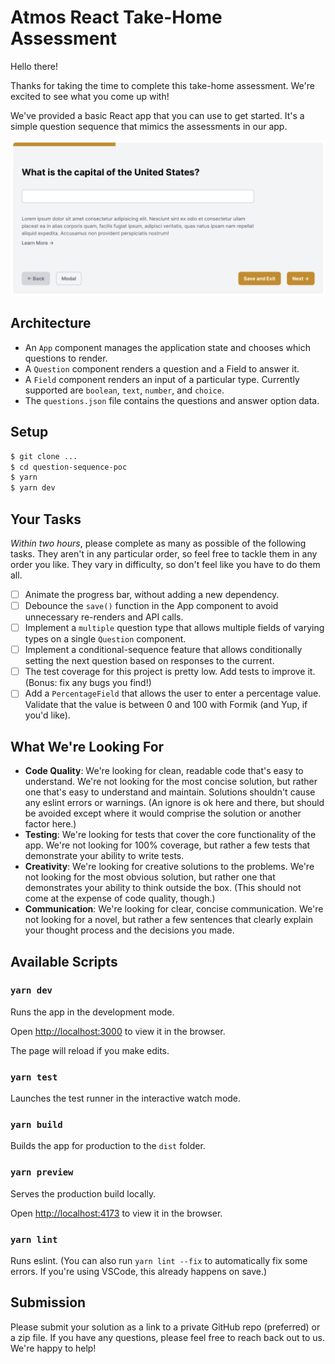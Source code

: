 # Atmos React Take-Home Assessment

Hello there!

Thanks for taking the time to complete this take-home assessment. We're excited to see what you come up with! 

We've provided a basic React app that you can use to get started. It's a simple question sequence that mimics the assessments in our app.

![Example Image](/image.png)

## Architecture
- An `App` component manages the application state and chooses which questions to render.
- A `Question` component renders a question and a Field to answer it.
- A `Field` component renders an input of a particular type. Currently supported are `boolean`, `text`, `number`, and `choice`.
- The `questions.json` file contains the questions and answer option data.

## Setup
```bash
$ git clone ...
$ cd question-sequence-poc
$ yarn
$ yarn dev
```

## Your Tasks
*Within two hours*, please complete as many as possible of the following tasks. They aren't in any particular order, so feel free to tackle them in any order you like. They vary in difficulty, so don't feel like you have to do them all.

- [ ] Animate the progress bar, without adding a new dependency.
- [ ] Debounce the `save()` function in the App component to avoid unnecessary re-renders and API calls.
- [ ] Implement a `multiple` question type that allows multiple fields of varying types on a single `Question` component.
- [ ] Implement a conditional-sequence feature that allows conditionally setting the next question based on responses to the current.
- [ ] The test coverage for this project is pretty low. Add tests to improve it. (Bonus: fix any bugs you find!)
- [ ] Add a `PercentageField` that allows the user to enter a percentage value. Validate that the value is between 0 and 100 with Formik (and Yup, if you'd like).

## What We're Looking For
- **Code Quality**: We're looking for clean, readable code that's easy to understand. We're not looking for the most concise solution, but rather one that's easy to understand and maintain. Solutions shouldn't cause any eslint errors or warnings. (An ignore is ok here and there, but should be avoided except where it would comprise the solution or another factor here.)
- **Testing**: We're looking for tests that cover the core functionality of the app. We're not looking for 100% coverage, but rather a few tests that demonstrate your ability to write tests.
- **Creativity**: We're looking for creative solutions to the problems. We're not looking for the most obvious solution, but rather one that demonstrates your ability to think outside the box. (This should not come at the expense of code quality, though.)
- **Communication**: We're looking for clear, concise communication. We're not looking for a novel, but rather a few sentences that clearly explain your thought process and the decisions you made.

## Available Scripts

### `yarn dev`
Runs the app in the development mode.

Open [http://localhost:3000](http://localhost:3000) to view it in the browser.

The page will reload if you make edits.

### `yarn test`
Launches the test runner in the interactive watch mode.

### `yarn build`
Builds the app for production to the `dist` folder.

### `yarn preview`
Serves the production build locally.

Open [http://localhost:4173](http://localhost:4173) to view it in the browser.

### `yarn lint`
Runs eslint. (You can also run `yarn lint --fix` to automatically fix some errors. If you're using VSCode, this already happens on save.)

## Submission
Please submit your solution as a link to a private GitHub repo (preferred) or a zip file. If you have any questions, please feel free to reach back out to us. We're happy to help!